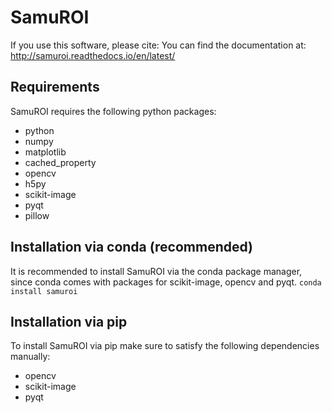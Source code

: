 # SamuROI
If you use this software, please cite:
You can find the documentation at: http://samuroi.readthedocs.io/en/latest/

## Requirements
SamuROI requires the following python packages:
- python
- numpy
- matplotlib
- cached_property
- opencv
- h5py
- scikit-image
- pyqt
- pillow

## Installation via conda (recommended)
It is recommended to install SamuROI via the conda package manager, 
since conda comes with packages for scikit-image, opencv and pyqt.
`conda install samuroi`

## Installation via pip
To install SamuROI via pip make sure to satisfy the following dependencies
manually:
- opencv
- scikit-image
- pyqt

